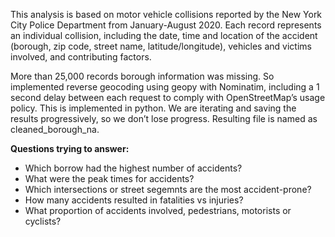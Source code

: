 This analysis is based on motor vehicle collisions reported by the New York City Police Department from January-August 2020. Each record represents an individual collision, including the date, time and location of the accident (borough, zip code, street name, latitude/longitude), vehicles and victims involved, and contributing factors.

More than 25,000 records borough information was missing. So implemented reverse geocoding using geopy with Nominatim, including a 1 second delay between each request to comply with OpenStreetMap’s usage policy. This is implemented in python. We are iterating and saving the results progressively, so we don’t lose progress. Resulting file is named as cleaned_borough_na.

**Questions trying to answer:**

* Which borrow had the highest number of accidents?
* What were the peak times for accidents?
* Which intersections or street segemnts are the most accident-prone?
* How many accidents resulted in fatalities vs injuries?
* What proportion of accidents involved, pedestrians, motorists or cyclists?








